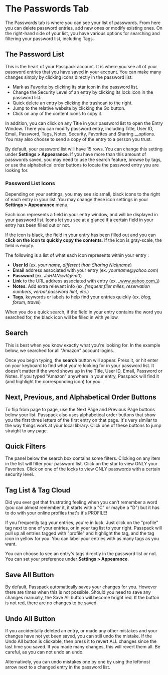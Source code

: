 # The Passwords Tab

The Passwords tab is where you can see your list of passwords. From here you can delete password entries, add new ones or modify existing ones. On the right-hand side of your list, you have various options for searching and filtering your password list, including Tags.

## The Password List

This is the heart of your Passpack account. It is where you see all of your password entries that you have saved in your account. You can make many changes simply by clicking icons directly in the password list:

* Mark as Favorite by clicking its star icon in the password list.
* Change the Security Level of an entry by clicking its lock icon in the password list.
* Quick delete an entry by clicking the trashcan to the right.
* Jump to the relative website by clicking the Go button.
* Click on any of the content icons to copy it.

In addition, you can click on any Title in your password list to open the Entry Window. There you can modify password entry, including Title, User ID, Email, Password, Tags, Notes, Security, Favorites and Sharing \_\_options. You may also choose to send a copy of the entry to a person you trust.

By default, your password list will have 15 rows. You can change this setting under **Settings &gt; Appearance**. If you have more than this amount of passwords saved, you may need to use the search feature, browse by tags, or use the alphabetical order buttons to locate the password entry you are looking for.

### Password List Icons

Depending on your settings, you may see six small, black icons to the right of each entry in your list. You may change these icon settings in your **Settings &gt; Appearance** menu.

Each icon represents a field in your entry window, and will be displayed in your password list. Icons let you see at a glance if a certain field in your entry has been filled out or not.

If the icon is black, the field in your entry has been filled out and you can **click on the icon to quickly copy the contents**. If the icon is gray-scale, the field is empty.

The following is a list of what each icon represents within your entry :

* **User Id** \(ex. _your name, different than Sharing Nickname_\)
* **Email** address associated with your entry \(ex. _yourname@yahoo.com_\)
* **Password** \(ex. _JuHMNcwVgFm0_\)
* **Link** to the URL address associated with entry \(ex. _www.yahoo.com_\)
* **Notes**. Add extra relevant info \(ex. _frequent flier miles, reservation numbers, verbal password hint, etc._\)
* **Tags**, keywords or labels to help find your entries quickly \(ex. _blog, forum, travel_\)

When you do a quick search, if the field in your entry contains the word you searched for, the black icon will be filled in with yellow.

## Search

This is best when you know exactly what you're looking for. In the example below, we searched for all "Amazon" account logins.

Once you begin typing, the **search** button will appear. Press it, or hit enter on your keyboard to find what you're looking for in your password list. It doesn't matter if the word shows up in the Title, User ID, Email, Password or Notes. If you typed "Amazon" anywhere in your entry, Passpack will find it \(and highlight the corresponding icon\) for you.

## Next, Previous, and Alphabetical Order Buttons

To flip from page to page, use the Next Page and Previous Page buttons below your list. Passpack also uses alphabetical order buttons that show you the first three letters of the first entry on that page. It's very similar to the way things work at your local library. Click one of these buttons to jump straight to any page.

## Quick Filters

The panel below the search box contains some filters. Clicking on any item in the list will filter your password list. Click on the star to view ONLY your Favorites. Click on one of the locks to view ONLY passwords with a certain security level.

## Tag List & Tag Cloud

Did you ever get that frustrating feeling when you can't remember a word \(you can almost remember it, it starts with a "C" or maybe a "D"\) but it has to do with your online profiles that's it's PROFILE!

If you frequently tag your entries, you're in luck. Just click on the "profile" tag next to one of your entries, or in your tag list to your right. Passpack will pull up all entries tagged with "profile" and highlight the tag, and the tag icon in yellow for you. You can label your entries with as many tags as you want.

You can choose to see an entry's tags directly in the password list or not. You can set your preference under **Settings &gt; Appearance**.

## Save All Button

By default, Passpack automatically saves your changes for you. However there are times when this is not possible. Should you need to save any changes manually, the Save All button will become bright red. If the button is not red, there are no changes to be saved.

## Undo All Button

If you accidentally deleted an entry, or made any other mistakes and your changes have not yet been saved, you can still undo the mistake. If the Undo All button is clickable, then press it to revert ALL changes since the last time you saved. If you made many changes, this will revert them all. Be careful, as you can not undo an undo.

Alternatively, you can undo mistakes one by one by using the leftmost arrow next to a changed entry in the password list.

## 





